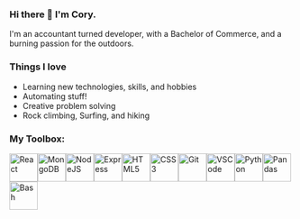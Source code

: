 ### Hi there 👋 I'm Cory.
I'm an accountant turned developer, with a Bachelor of Commerce, and a burning passion for the outdoors.

### Things I love
- Learning new technologies, skills, and hobbies
- Automating stuff!
- Creative problem solving
- Rock climbing, Surfing, and hiking

### My Toolbox:

<img src="https://cdn.jsdelivr.net/gh/devicons/devicon/icons/react/react-original.svg" alt="React" width="50" height="50"/><img src="https://cdn.jsdelivr.net/gh/devicons/devicon/icons/mongodb/mongodb-plain-wordmark.svg" alt="MongoDB" width="50" height="50"/><img src="https://cdn.jsdelivr.net/gh/devicons/devicon/icons/nodejs/nodejs-original.svg" alt="NodeJS" width="50" height="50"/><img src="https://cdn.jsdelivr.net/gh/devicons/devicon/icons/express/express-original-wordmark.svg" alt="Express" width="50" height="50"/><img src="https://cdn.jsdelivr.net/gh/devicons/devicon/icons/html5/html5-original.svg" alt="HTML5" width="50" height="50"/><img src="https://cdn.jsdelivr.net/gh/devicons/devicon/icons/css3/css3-original.svg" alt="CSS3" width="50" height="50"/><img src="https://cdn.jsdelivr.net/gh/devicons/devicon/icons/git/git-original.svg" alt="Git" width="50" height="50"/><img src="https://cdn.jsdelivr.net/gh/devicons/devicon/icons/vscode/vscode-original.svg" alt="VSCode" width="50" height="50"/><img src="https://cdn.jsdelivr.net/gh/devicons/devicon/icons/python/python-original.svg" alt="Python" width="50" height="50"/><img src="https://cdn.jsdelivr.net/gh/devicons/devicon/icons/pandas/pandas-original.svg" alt="Pandas" width="50" height="50" /><img src="https://cdn.jsdelivr.net/gh/devicons/devicon/icons/bash/bash-original.svg" alt="Bash" width="50" height="50" />
